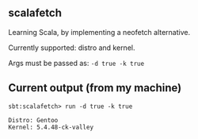 ## scalafetch

Learning Scala, by implementing a neofetch alternative.

Currently supported: distro and kernel.

Args must be passed as: `-d true -k true`

## Current output (from my machine)

`sbt:scalafetch> run -d true -k true`

```
Distro: Gentoo
Kernel: 5.4.48-ck-valley
```
